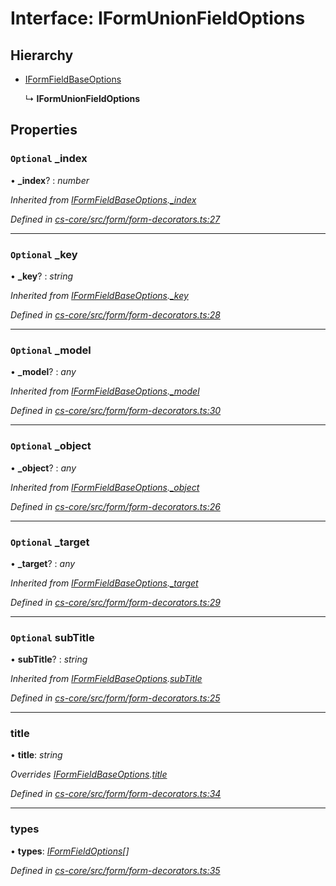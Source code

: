 # Interface: IFormUnionFieldOptions

## Hierarchy

* [IFormFieldBaseOptions](_cs_core_src_form_form_decorators_.iformfieldbaseoptions.md)

  ↳ **IFormUnionFieldOptions**

## Properties

### `Optional` _index

• **_index**? : *number*

*Inherited from [IFormFieldBaseOptions](_cs_core_src_form_form_decorators_.iformfieldbaseoptions.md).[_index](_cs_core_src_form_form_decorators_.iformfieldbaseoptions.md#optional-_index)*

*Defined in [cs-core/src/form/form-decorators.ts:27](https://github.com/TNOCS/csnext/blob/40018c3a/packages/cs-core/src/form/form-decorators.ts#L27)*

___

### `Optional` _key

• **_key**? : *string*

*Inherited from [IFormFieldBaseOptions](_cs_core_src_form_form_decorators_.iformfieldbaseoptions.md).[_key](_cs_core_src_form_form_decorators_.iformfieldbaseoptions.md#optional-_key)*

*Defined in [cs-core/src/form/form-decorators.ts:28](https://github.com/TNOCS/csnext/blob/40018c3a/packages/cs-core/src/form/form-decorators.ts#L28)*

___

### `Optional` _model

• **_model**? : *any*

*Inherited from [IFormFieldBaseOptions](_cs_core_src_form_form_decorators_.iformfieldbaseoptions.md).[_model](_cs_core_src_form_form_decorators_.iformfieldbaseoptions.md#optional-_model)*

*Defined in [cs-core/src/form/form-decorators.ts:30](https://github.com/TNOCS/csnext/blob/40018c3a/packages/cs-core/src/form/form-decorators.ts#L30)*

___

### `Optional` _object

• **_object**? : *any*

*Inherited from [IFormFieldBaseOptions](_cs_core_src_form_form_decorators_.iformfieldbaseoptions.md).[_object](_cs_core_src_form_form_decorators_.iformfieldbaseoptions.md#optional-_object)*

*Defined in [cs-core/src/form/form-decorators.ts:26](https://github.com/TNOCS/csnext/blob/40018c3a/packages/cs-core/src/form/form-decorators.ts#L26)*

___

### `Optional` _target

• **_target**? : *any*

*Inherited from [IFormFieldBaseOptions](_cs_core_src_form_form_decorators_.iformfieldbaseoptions.md).[_target](_cs_core_src_form_form_decorators_.iformfieldbaseoptions.md#optional-_target)*

*Defined in [cs-core/src/form/form-decorators.ts:29](https://github.com/TNOCS/csnext/blob/40018c3a/packages/cs-core/src/form/form-decorators.ts#L29)*

___

### `Optional` subTitle

• **subTitle**? : *string*

*Inherited from [IFormFieldBaseOptions](_cs_core_src_form_form_decorators_.iformfieldbaseoptions.md).[subTitle](_cs_core_src_form_form_decorators_.iformfieldbaseoptions.md#optional-subtitle)*

*Defined in [cs-core/src/form/form-decorators.ts:25](https://github.com/TNOCS/csnext/blob/40018c3a/packages/cs-core/src/form/form-decorators.ts#L25)*

___

###  title

• **title**: *string*

*Overrides [IFormFieldBaseOptions](_cs_core_src_form_form_decorators_.iformfieldbaseoptions.md).[title](_cs_core_src_form_form_decorators_.iformfieldbaseoptions.md#title)*

*Defined in [cs-core/src/form/form-decorators.ts:34](https://github.com/TNOCS/csnext/blob/40018c3a/packages/cs-core/src/form/form-decorators.ts#L34)*

___

###  types

• **types**: *[IFormFieldOptions](_cs_core_src_form_form_decorators_.iformfieldoptions.md)[]*

*Defined in [cs-core/src/form/form-decorators.ts:35](https://github.com/TNOCS/csnext/blob/40018c3a/packages/cs-core/src/form/form-decorators.ts#L35)*
